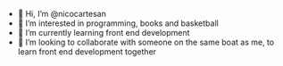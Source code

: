 - 👋 Hi, I’m @nicocartesan
- 👀 I’m interested in programming, books and basketball 
- 🌱 I’m currently learning front end development 
- 💞️ I’m looking to collaborate with someone on the same boat as me, to learn front end development together
